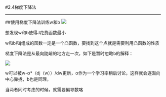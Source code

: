 #2.4梯度下降法

---
##使用梯度下降法训练w和b
![](https://cdn.jsdelivr.net/gh/tj-messi/picture/1725095771697.png)

想发现w和b使得J花费函数最小

w和b和j组成的函数一定是一个凸函数，要找到这个点就是需要利用凸函数的性质

梯度下降法是从最向陡峭的地方走一次，如下是暂时忽略b的解释：

![](https://cdn.jsdelivr.net/gh/tj-messi/picture/1725096293369.png)

w可以被w-α*（dj（w））/dw更新，α作为一个学习率稍后讨论，这样就会逐渐向中心靠拢，b也是同理。

当两者同时考虑的时候，就需要偏导数咯
